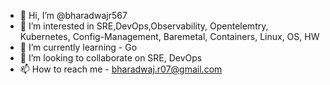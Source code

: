 - 👋 Hi, I’m @bharadwajr567
- 👀 I’m interested in SRE,DevOps,Observability, Opentelemtry, Kubernetes, Config-Management, Baremetal, Containers, Linux, OS, HW
- 🌱 I’m currently learning - Go
- 💞️ I’m looking to collaborate on SRE, DevOps
- 📫 How to reach me - bharadwaj.r07@gmail.com

<!---
bharadwajr567/bharadwajr567 is a ✨ special ✨ repository because its `README.md` (this file) appears on your GitHub profile.
You can click the Preview link to take a look at your changes.
--->
